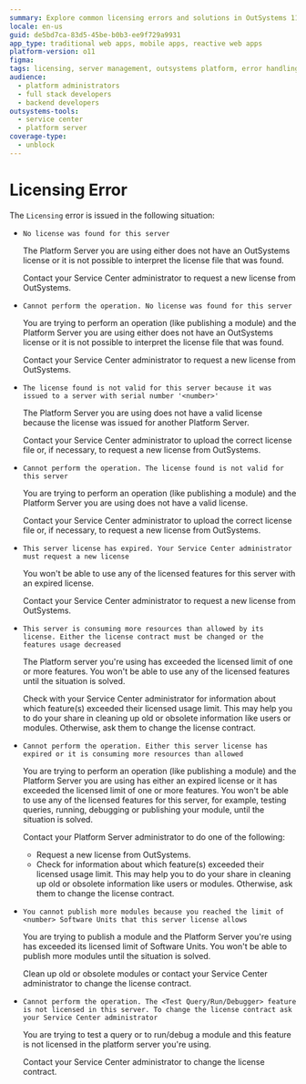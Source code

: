 ```yaml
---
summary: Explore common licensing errors and solutions in OutSystems 11 (O11) when server licenses are missing, invalid, expired, or resource limits are exceeded.
locale: en-us
guid: de5bd7ca-83d5-45be-b0b3-ee9f729a9931
app_type: traditional web apps, mobile apps, reactive web apps
platform-version: o11
figma:
tags: licensing, server management, outsystems platform, error handling, troubleshooting
audience:
  - platform administrators
  - full stack developers
  - backend developers
outsystems-tools:
  - service center
  - platform server
coverage-type:
  - unblock
---
```


# Licensing Error

The `Licensing` error is issued in the following situation:

* `No license was found for this server`

    The Platform Server you are using either does not have an OutSystems license or it is not possible to interpret the license file that was found.

    Contact your Service Center administrator to request a new license from OutSystems.

* `Cannot perform the operation. No license was found for this server`

    You are trying to perform an operation (like publishing a module) and the Platform Server you are using either does not have an OutSystems license or it is not possible to interpret the license file that was found.

    Contact your Service Center administrator to request a new license from OutSystems.

* `The license found is not valid for this server because it was issued to a server with serial number '<number>'`

    The Platform Server you are using does not have a valid license because the license was issued for another Platform Server.

    Contact your Service Center administrator to upload the correct license file or, if necessary, to request a new license from OutSystems.

* `Cannot perform the operation. The license found is not valid for this server`

    You are trying to perform an operation (like publishing a module) and the Platform Server you are using does not have a valid license.

    Contact your Service Center administrator to upload the correct license file or, if necessary, to request a new license from OutSystems.

* `This server license has expired. Your Service Center administrator must request a new license`

    You won't be able to use any of the licensed features for this server with an expired license.

    Contact your Service Center administrator to request a new license from OutSystems.

* `This server is consuming more resources than allowed by its license. Either the license contract must be changed or the features usage decreased`

    The Platform server you're using has exceeded the licensed limit of one or more features. You won't be able to use any of the licensed features until the situation is solved.

    Check with your Service Center administrator for information about which feature(s) exceeded their licensed usage limit. This may help you to do your share in cleaning up old or obsolete information like users or modules. Otherwise, ask them to change the license contract.

* `Cannot perform the operation. Either this server license has expired or it is consuming more resources than allowed`

    You are trying to perform an operation (like publishing a module) and the Platform Server you are using has either an expired license or it has exceeded the licensed limit of one or more features. You won't be able to use any of the licensed features for this server, for example, testing queries, running, debugging or publishing your module, until the situation is solved.

    Contact your Platform Server administrator to do one of the following:

    * Request a new license from OutSystems.
    * Check for information about which feature(s) exceeded their licensed usage limit. This may help you to do your share in cleaning up old or obsolete information like users or modules. Otherwise, ask them to change the license contract.

* `You cannot publish more modules because you reached the limit of <number> Software Units that this server license allows`

    You are trying to publish a module and the Platform Server you're using has exceeded its licensed limit of Software Units. You won't be able to publish more modules until the situation is solved.

    Clean up old or obsolete modules or contact your Service Center administrator to change the license contract.

* `Cannot perform the operation. The <Test Query/Run/Debugger> feature is not licensed in this server. To change the license contract ask your Service Center administrator`

    You are trying to test a query or to run/debug a module and this feature is not licensed in the platform server you're using.

    Contact your Service Center administrator to change the license contract.
